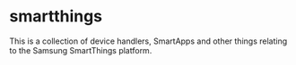 # smartthings

This is a collection of device handlers, SmartApps and other things relating to the Samsung SmartThings platform.  
